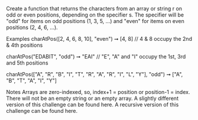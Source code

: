Create a function that returns the characters from an array or string r on odd or even positions, depending on the specifier s. The specifier will be "odd" for items on odd positions (1, 3, 5, ...) and "even" for items on even positions (2, 4, 6, ...).

Examples
charAtPos([2, 4, 6, 8, 10], "even") ➞ [4, 8]
// 4 & 8 occupy the 2nd & 4th positions

charAtPos("EDABIT", "odd") ➞ "EAI"
// "E", "A" and "I" occupy the 1st, 3rd and 5th positions

charAtPos(["A", "R", "B", "I", "T", "R", "A", "R", "I", "L", "Y"], "odd") ➞ ["A", "B", "T", "A", "I", "Y"]

Notes
Arrays are zero-indexed, so, index+1 = position or position-1 = index.
There will not be an empty string or an empty array.
A slightly different version of this challenge can be found here.
A recursive version of this challenge can be found here.